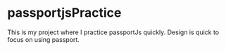 # passportjsPractice

This is my project where I practice passportJs quickly. Design is quick to focus on using passport.
